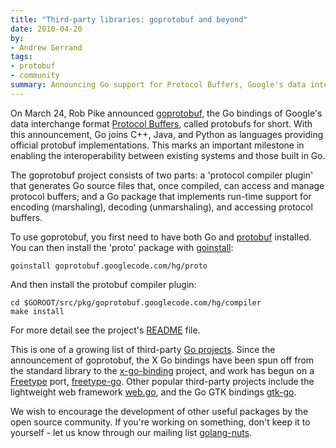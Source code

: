 ```yaml
---
title: "Third-party libraries: goprotobuf and beyond"
date: 2010-04-20
by:
- Andrew Gerrand
tags:
- protobuf
- community
summary: Announcing Go support for Protocol Buffers, Google's data interchange format.
---
```



On March 24, Rob Pike announced [goprotobuf](http://code.google.com/p/goprotobuf/),
the Go bindings of Google's data interchange format [Protocol Buffers](http://code.google.com/apis/protocolbuffers/docs/overview.html),
called protobufs for short.
With this announcement, Go joins C++, Java,
and Python as languages providing official protobuf implementations.
This marks an important milestone in enabling the interoperability between
existing systems and those built in Go.

The goprotobuf project consists of two parts:
a 'protocol compiler plugin' that generates Go source files that,
once compiled, can access and manage protocol buffers;
and a Go package that implements run-time support for encoding (marshaling),
decoding (unmarshaling), and accessing protocol buffers.

To use goprotobuf, you first need to have both Go and [protobuf](http://code.google.com/p/protobuf/) installed.
You can then install the 'proto' package with [goinstall](/cmd/goinstall/):

	goinstall goprotobuf.googlecode.com/hg/proto

And then install the protobuf compiler plugin:

	cd $GOROOT/src/pkg/goprotobuf.googlecode.com/hg/compiler
	make install

For more detail see the project's [README](http://code.google.com/p/goprotobuf/source/browse/README) file.

This is one of a growing list of third-party [Go projects](http://godashboard.appspot.com/package).
Since the announcement of goprotobuf, the X Go bindings have been spun off
from the standard library to the [x-go-binding](http://code.google.com/p/x-go-binding/) project,
and work has begun on a [Freetype](http://www.freetype.org/) port,
[freetype-go](http://code.google.com/p/freetype-go/).
Other popular third-party projects include the lightweight web framework
[web.go](https://github.com/hoisie/web),
and the Go GTK bindings [gtk-go](https://github.com/mattn/go-gtk).

We wish to encourage the development of other useful packages by the open source community.
If you're working on something, don't keep it to yourself - let us know
through our mailing list [golang-nuts](http://groups.google.com/group/golang-nuts).
